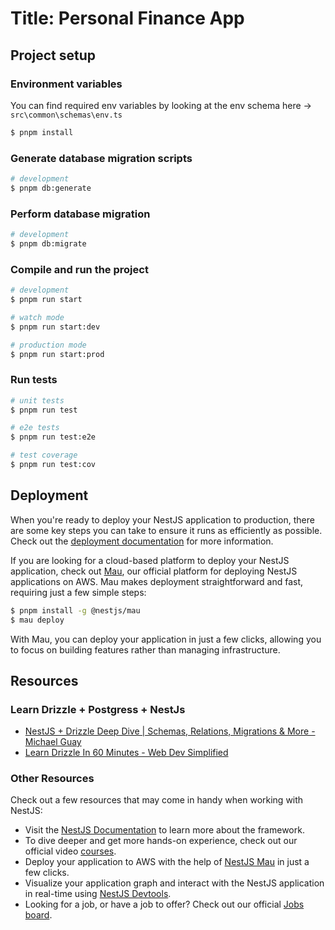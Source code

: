 # Title: Personal Finance App

## Project setup

### Environment variables

You can find required env variables by looking at the env schema here -> `src\common\schemas\env.ts`

```bash
$ pnpm install
```

### Generate database migration scripts

```bash
# development
$ pnpm db:generate
```

### Perform database migration

```bash
# development
$ pnpm db:migrate
```

### Compile and run the project

```bash
# development
$ pnpm run start

# watch mode
$ pnpm run start:dev

# production mode
$ pnpm run start:prod
```

### Run tests

```bash
# unit tests
$ pnpm run test

# e2e tests
$ pnpm run test:e2e

# test coverage
$ pnpm run test:cov
```

## Deployment

When you're ready to deploy your NestJS application to production, there are some key steps you can take to ensure it runs as efficiently as possible. Check out the [deployment documentation](https://docs.nestjs.com/deployment) for more information.

If you are looking for a cloud-based platform to deploy your NestJS application, check out [Mau](https://mau.nestjs.com), our official platform for deploying NestJS applications on AWS. Mau makes deployment straightforward and fast, requiring just a few simple steps:

```bash
$ pnpm install -g @nestjs/mau
$ mau deploy
```

With Mau, you can deploy your application in just a few clicks, allowing you to focus on building features rather than managing infrastructure.

## Resources

### Learn Drizzle + Postgress + NestJs

- [NestJS + Drizzle Deep Dive | Schemas, Relations, Migrations & More - Michael Guay](https://youtu.be/4xMDAqcwzp8?si=tsr8XBmvUcC9aWvJ)
- [Learn Drizzle In 60 Minutes - Web Dev Simplified](https://youtu.be/7-NZ0MlPpJA?si=29eLVYqLtcswc-jK)

### Other Resources

Check out a few resources that may come in handy when working with NestJS:

- Visit the [NestJS Documentation](https://docs.nestjs.com) to learn more about the framework.
- To dive deeper and get more hands-on experience, check out our official video [courses](https://courses.nestjs.com/).
- Deploy your application to AWS with the help of [NestJS Mau](https://mau.nestjs.com) in just a few clicks.
- Visualize your application graph and interact with the NestJS application in real-time using [NestJS Devtools](https://devtools.nestjs.com).
- Looking for a job, or have a job to offer? Check out our official [Jobs board](https://jobs.nestjs.com).
